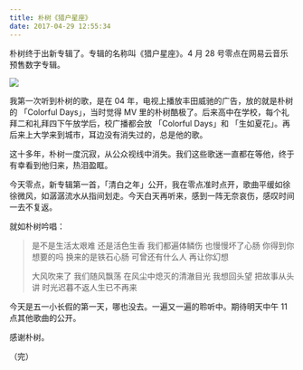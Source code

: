 ```yaml
---
title: 朴树《猎户星座》
date: 2017-04-29 12:55:34
---
```


朴树终于出新专辑了。专辑的名称叫《猎户星座》。4 月 28 号零点在网易云音乐预售数字专辑。

![](http://om9o63aks.bkt.clouddn.com/%E7%8C%8E%E6%88%B7%E6%98%9F%E5%BA%A7.jpg)

我第一次听到朴树的歌，是在 04 年，电视上播放丰田威驰的广告，放的就是朴树的 「Colorful Days」，当时觉得 MV 里的朴树酷极了。后来高中在学校，每个礼拜二和礼拜四下午放学后，校广播都会放 「Colorful Days」和 「生如夏花」。再后来上大学来到城市，耳边没有消失过的，总是他的歌。

这十多年，朴树一度沉寂，从公众视线中消失。我们这些歌迷一直都在等他，终于有幸看到他归来，热泪盈眶。

今天零点，新专辑第一首，「清白之年」公开，我在零点准时点开，歌曲平缓如徐徐微风，如潺潺流水从指间划走。今天白天再听来，感到一阵无奈哀伤，感叹时间一去不复返。

就如朴树吟唱：

> 是不是生活太艰难
> 还是活色生香
> 我们都遍体鳞伤
> 也慢慢坏了心肠
> 你得到你想要的吗
> 换来的是铁石心肠
> 可曾还有什么人
> 再让你幻想
>
> 大风吹来了
> 我们随风飘荡
> 在风尘中熄灭的清澈目光
> 我想回头望
> 把故事从头讲
> 时光迟暮不返人生已不再来

今天是五一小长假的第一天，哪也没去。一遍又一遍的聆听中。期待明天中午 11 点其他歌曲的公开。

感谢朴树。

（完）
